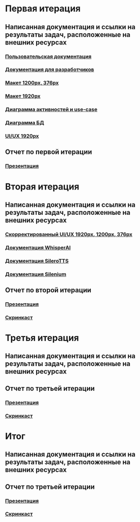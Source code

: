 # Первая итерация

## Написанная документация и ссылки на результаты задач, расположенные на внешних ресурсах

### [Пользовательская документация](https://github.com/moevm/mse1h2025-imitate/wiki/%D0%94%D0%BE%D0%BA%D1%83%D0%BC%D0%B5%D0%BD%D1%82%D0%B0%D1%86%D0%B8%D1%8F-%D0%BF%D1%80%D0%BE%D0%B5%D0%BA%D1%82%D0%B0#%D0%BF%D0%BE%D0%BB%D1%8C%D0%B7%D0%BE%D0%B2%D0%B0%D1%82%D0%B5%D0%BB%D1%8C%D1%81%D0%BA%D0%B0%D1%8F-%D0%B4%D0%BE%D0%BA%D1%83%D0%BC%D0%B5%D0%BD%D1%82%D0%B0%D1%86%D0%B8%D1%8F)

### [Документация для разработчиков](https://github.com/moevm/mse1h2025-imitate/wiki/%D0%94%D0%BE%D0%BA%D1%83%D0%BC%D0%B5%D0%BD%D1%82%D0%B0%D1%86%D0%B8%D1%8F-%D0%BF%D1%80%D0%BE%D0%B5%D0%BA%D1%82%D0%B0#%D0%B4%D0%BE%D0%BA%D1%83%D0%BC%D0%B5%D0%BD%D1%82%D0%B0%D1%86%D0%B8%D1%8F-%D0%B4%D0%BB%D1%8F-%D1%80%D0%B0%D0%B7%D1%80%D0%B0%D0%B1%D0%BE%D1%82%D1%87%D0%B8%D0%BA%D0%BE%D0%B2)

### [Макет 1200px, 376px](https://github.com/moevm/mse1h2025-imitate/wiki/%D0%94%D0%BE%D0%BA%D1%83%D0%BC%D0%B5%D0%BD%D1%82%D0%B0%D1%86%D0%B8%D1%8F-%D0%BF%D1%80%D0%BE%D0%B5%D0%BA%D1%82%D0%B0#uiux)

### [Макет 1920px](https://github.com/moevm/mse1h2025-imitate/wiki/%D0%94%D0%BE%D0%BA%D1%83%D0%BC%D0%B5%D0%BD%D1%82%D0%B0%D1%86%D0%B8%D1%8F-%D0%BF%D1%80%D0%BE%D0%B5%D0%BA%D1%82%D0%B0#uiux)

### [Диаграммa активностей и use-case](https://github.com/moevm/mse1h2025-imitate/wiki/%D0%94%D0%BE%D0%BA%D1%83%D0%BC%D0%B5%D0%BD%D1%82%D0%B0%D1%86%D0%B8%D1%8F-%D0%BF%D1%80%D0%BE%D0%B5%D0%BA%D1%82%D0%B0#%D0%B4%D0%B8%D0%B0%D0%B3%D1%80%D0%B0%D0%BC%D0%BC%D1%8B)

### [Диаграмма БД](https://github.com/moevm/mse1h2025-imitate/wiki/%D0%94%D0%BE%D0%BA%D1%83%D0%BC%D0%B5%D0%BD%D1%82%D0%B0%D1%86%D0%B8%D1%8F-%D0%BF%D1%80%D0%BE%D0%B5%D0%BA%D1%82%D0%B0#%D1%81%D1%85%D0%B5%D0%BC%D0%B0-%D0%B1%D0%B4)

### [UI/UX 1920px](https://github.com/moevm/mse1h2025-imitate/wiki/Документация-проекта#uiux)

## Отчет по первой итерации

### [Презентация](https://github.com/moevm/mse1h2025-imitate/wiki/%D0%9E%D1%82%D1%87%D0%B5%D1%82%D1%8B-%D0%BF%D0%BE-%D0%B8%D1%82%D0%B5%D1%80%D0%B0%D1%86%D0%B8%D1%8F%D0%BC)

# Вторая итерация

## Написанная документация и ссылки на результаты задач, расположенные на внешних ресурсах

### [Скорректированный UI/UX 1920px, 1200px, 376px](https://github.com/moevm/mse1h2025-imitate/wiki/Документация-проекта#uiux)

### [Документация WhisperAI](https://github.com/moevm/mse1h2025-imitate/wiki/%D0%94%D0%BE%D0%BA%D1%83%D0%BC%D0%B5%D0%BD%D1%82%D0%B0%D1%86%D0%B8%D1%8F-%D0%BF%D1%80%D0%BE%D0%B5%D0%BA%D1%82%D0%B0#whisperai)

### [Документация SileroTTS](https://github.com/moevm/mse1h2025-imitate/wiki/%D0%94%D0%BE%D0%BA%D1%83%D0%BC%D0%B5%D0%BD%D1%82%D0%B0%D1%86%D0%B8%D1%8F-%D0%BF%D1%80%D0%BE%D0%B5%D0%BA%D1%82%D0%B0#silerotts)

### [Документация Silenium](https://github.com/moevm/mse1h2025-imitate/wiki/%D0%94%D0%BE%D0%BA%D1%83%D0%BC%D0%B5%D0%BD%D1%82%D0%B0%D1%86%D0%B8%D1%8F-%D0%BF%D1%80%D0%BE%D0%B5%D0%BA%D1%82%D0%B0#selenium)

## Отчет по второй итерации

### [Презентация](https://github.com/moevm/mse1h2025-imitate/wiki/%D0%9E%D1%82%D1%87%D0%B5%D1%82%D1%8B-%D0%BF%D0%BE-%D0%B8%D1%82%D0%B5%D1%80%D0%B0%D1%86%D0%B8%D1%8F%D0%BC#%D0%BF%D1%80%D0%B5%D0%B7%D0%B5%D0%BD%D1%82%D0%B0%D1%86%D0%B8%D1%8F-1)

### [Скринкаст](https://github.com/moevm/mse1h2025-imitate/wiki/%D0%9E%D1%82%D1%87%D0%B5%D1%82%D1%8B-%D0%BF%D0%BE-%D0%B8%D1%82%D0%B5%D1%80%D0%B0%D1%86%D0%B8%D1%8F%D0%BC#%D1%81%D0%BA%D1%80%D0%B8%D0%BD%D0%BA%D0%B0%D1%81%D1%82)

# Третья итерация

## Написанная документация и ссылки на результаты задач, расположенные на внешних ресурсах

## Отчет по третьей итерации

### [Презентация](https://github.com/moevm/mse1h2025-imitate/wiki/%D0%9E%D1%82%D1%87%D0%B5%D1%82%D1%8B-%D0%BF%D0%BE-%D0%B8%D1%82%D0%B5%D1%80%D0%B0%D1%86%D0%B8%D1%8F%D0%BC#%D0%BF%D1%80%D0%B5%D0%B7%D0%B5%D0%BD%D1%82%D0%B0%D1%86%D0%B8%D1%8F-2)
### [Скринкаст](https://github.com/moevm/mse1h2025-imitate/wiki/%D0%9E%D1%82%D1%87%D0%B5%D1%82%D1%8B-%D0%BF%D0%BE-%D0%B8%D1%82%D0%B5%D1%80%D0%B0%D1%86%D0%B8%D1%8F%D0%BC#%D1%81%D0%BA%D1%80%D0%B8%D0%BD%D0%BA%D0%B0%D1%81%D1%82-1)

# Итог

## Написанная документация и ссылки на результаты задач, расположенные на внешних ресурсах

## Отчет по третьей итерации

### [Презентация](https://github.com/moevm/mse1h2025-imitate/wiki/%D0%9E%D1%82%D1%87%D0%B5%D1%82%D1%8B-%D0%BF%D0%BE-%D0%B8%D1%82%D0%B5%D1%80%D0%B0%D1%86%D0%B8%D1%8F%D0%BC#%D0%BF%D1%80%D0%B5%D0%B7%D0%B5%D0%BD%D1%82%D0%B0%D1%86%D0%B8%D1%8F-3)
### [Скринкаст](https://github.com/moevm/mse1h2025-imitate/wiki/%D0%9E%D1%82%D1%87%D0%B5%D1%82%D1%8B-%D0%BF%D0%BE-%D0%B8%D1%82%D0%B5%D1%80%D0%B0%D1%86%D0%B8%D1%8F%D0%BC#%D0%BF%D1%80%D0%B5%D0%B7%D0%B5%D0%BD%D1%82%D0%B0%D1%86%D0%B8%D1%8F-3)
